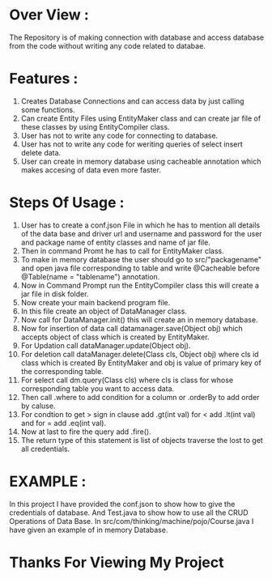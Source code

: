 # Over View : 
The Repository is of making connection with database and access database from the code without writing any code related to databae.
# Features : 
1. Creates Database Connections and can access data by just calling some functions.
2. Can create Entity Files using EntityMaker class and can create jar file of these classes by using EntityCompiler class.
3. User has not to write any code for connecting to database.
4. User has not to write any code for weriting queries of select insert delete data.
5. User can create in memory database using cacheable annotation which makes accesing of data even more faster.
# Steps Of Usage : 
1. User has to create a conf.json File in which he has to mention all details of the data base and driver url and username and password for the user and package name of entity classes and name of jar file.
2. Then in command Promt he has to call for EntityMaker class.
3. To make in memory database the user should go to src/"packagename" and open java file corresponding to table and write @Cacheable before @Table(name = "tablename") annotation.
4. Now in Command Prompt run the EntityCompiler class this will create a jar file in disk folder.
5. Now create your main backend program file.
6. In this file create an object of DataManager class.
6. Now call for DataManager.init() this will create an in memory database.
7. Now for insertion of data call datamanager.save(Object obj) which accepts object of class which is created by EntityMaker.
8. For Updation call dataManager.update(Object obj).
9. For deletion call dataManager.delete(Class cls, Object obj) where cls id class which is created By EntityMaker and obj is value of primary key of the corresponding table.
10. For select call dm.query(Class cls) where cls is class for whose corresponding table you want to access data.
11. Then call .where to add condition for a column or .orderBy to add order by caluse.
12. For condtion to get > sign in clause add .gt(int val) for < add .lt(int val) and for = add .eq(int val).
13. Now at last to fire the query add .fire().
14. The return type of this statement is list of objects traverse the lost to get all credentials.
# EXAMPLE : 
In this project I have provided the conf.json to show how to give the credentials of database.
And Test.java to show how to use all the CRUD Operations of Data Base.
In src/com/thinking/machine/pojo/Course.java I have given an example of in memory Database.
# Thanks For Viewing My Project